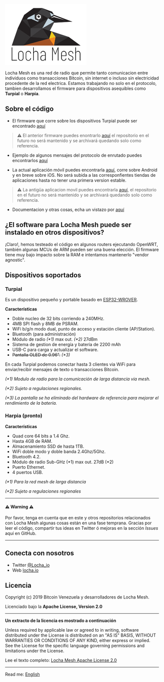 <img height="200px" src="images/LogotipoTurpial-Color.20-09-19.svg">

Locha Mesh es una red de radio que permite tanto comunicacion entre individuos como transacciones Bitcoin, sin internet o incluso sin electricidad procedente de la red electrica. Estamos trabajando no solo en el protocolo, tambien desarrollamos el firmware para dispositivos asequibles como **Turpial** o **Harpia**.

## Sobre el código

* El firmware que corre sobre los dispositivos Turpial puede ser encontrado [aquí](https://github.com/btcven/turpial-firmware)

 > :warning: El anterior firmware puedes enontrarlo [aquí](https://github.com/btcven/locha-mesh-app) el repositorio en el futuro no será mantenido y se archivará quedando solo como referencia.

* Ejemplo de algunos mensajes del protocolo de enrutado puedes encontrarlos [aquí](https://github.com/btcven/locha-mesh-app/blob/master/Turpial/routing_incoming.cpp)

* La actual aplicación móvil puedes encontrarla [aquí](https://github.com/btcven/LochaMesh-Chat), corre sobre Android y en breve sobre iOS. No será subida a las corresponfientes tiendas de aplicaciones hasta no tener una primera version estable.

> :warning: La antigüa aplicacion movil puedes encontrarla [aquí](https://gitlab.com/btcven/locha/mobile-app), el repositorio en el futuro no será mantenido y se archivará quedando solo como referencia.

* Documentacion y otras cosas, echa un vistazo por [aquí](https://github.com/btcven/locha/tree/master/documents)

## ¿El software para Locha Mesh puede ser instalado en otros dispositivos?

¡Claro!, hemos testeado el código en algunos routers ejecutando OpenWRT, también algunas MCUs de ARM pueden ser una buena elección. El firmware tiene muy bajo impacto sobre la RAM e intentamos mantenerlo "vendor agnostic".

## Dispositivos soportados

### Turpial

Es un dispositivo pequeño y portable basado en [ESP32-WROVER](DS/esp32-wrover_datasheet_en.pdf).

**Características**

- Doble nucleo de 32 bits corriendo a 240MHz.
- 4MB SPI flash y 8MB de PSRAM.
- WiFi b/g/n modo dual, punto de acceso y estación cliente (AP/Station).
- Bluetooth (para administración)
- Módulo de radio _(*1)_ max out. _(*2)_ 27dBm
- Sistema de gestion de energía y batería de 2200 mAh
- USB-C para carga y actualizar el software.
- ~~Pantalla OLED de 0.96".~~ _(*3)_

En cada Turpial podemos conectar hasta 3 clientes via WiFi para enviar/recibir mensajes de texto o transacciones Bitcoin.

_(*1) Modulo de radio para la comunicación de larga distancia via mesh._

_(*2) Sujeto a regulaciones regionales._

_(*3) La pantalla se ha eliminado del hardware de referencia para mejorar el rendimiento de la batería._


### Harpia (pronto)

**Características**

- Quad core 64 bits a 1.4 Ghz.
- Hasta 4GB de RAM.
- Almacenamiento SSD de hasta 1TB.
- WiFi doble modo y doble banda 2.4Ghz/5Ghz.
- Bluetooth 4.2.
- Módulo de radio Sub-GHz (*1) max out. 27dB (*2)
- Puerto Ethernet.
- 4 puertos USB.

_(*1) Para la red mesh de larga distancia_

_(*2) Sujeto a regulaciones regionales_

----
#### :warning: Warning :warning:
Por favor, tenga en cuenta que en este y otros repositorios relacionados con Locha Mesh algunas cosas están en una fase temprana. Gracias por leer el código, compartir tus ideas en Twitter ó mejoras en la sección *Issues* aquí en GitHub.

----
## Conecta con nosotros

- Twitter [@Locha_io](https://twitter.com/Locha_io)
- Web [locha.io](https://locha.io)

## Licencia

Copyright (c) 2019 Bitcoin Venezuela y desarrolladores de Locha Mesh.

Licenciado bajo la **Apache License, Version 2.0**

---
**Un extracto de la licencia es mostrado a continuación**

Unless required by applicable law or agreed to in writing, software
distributed under the License is distributed on an "AS IS" BASIS,
WITHOUT WARRANTIES OR CONDITIONS OF ANY KIND, either express or implied.
See the License for the specific language governing permissions and
limitations under the License.

Lee el texto completo:
[Locha Mesh Apache License 2.0](https://github.com/btcven/locha/blob/master/LICENSE)

----
Read me: [English](README.md)
